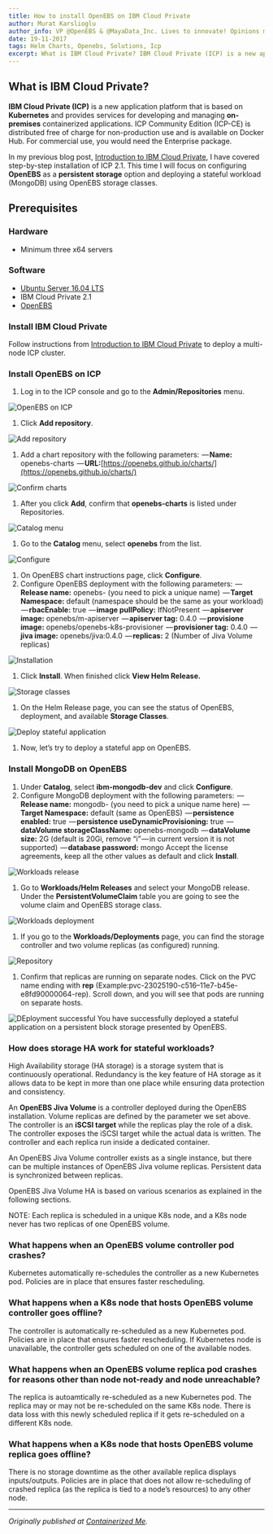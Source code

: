 ```yaml
---
title: How to install OpenEBS on IBM Cloud Private
author: Murat Karslioglu
author_info: VP @OpenEBS & @MayaData_Inc. Lives to innovate! Opinions my own!
date: 19-11-2017
tags: Helm Charts, Openebs, Solutions, Icp
excerpt: What is IBM Cloud Private? IBM Cloud Private (ICP) is a new application platform that is based on Kubernetes and provides services for developing and managing on-premises containerized applications. 
---
```


## What is IBM Cloud Private?

**IBM Cloud Private (ICP)** is a new application platform that is based on **Kubernetes** and provides services for developing and managing **on-premises** containerized applications. ICP Community Edition (ICP-CE) is distributed free of charge for non-production use and is available on Docker Hub. For commercial use, you would need the Enterprise package.

In my previous blog post, [Introduction to IBM Cloud Private](http://containerized.me/introduction-to-ibm-cloud-private/), I have covered step-by-step installation of ICP 2.1. This time I will focus on configuring **OpenEBS** as a **persistent storage** option and deploying a stateful workload (MongoDB) using OpenEBS storage classes.

## Prerequisites

### Hardware

- Minimum three x64 servers

### Software

- [Ubuntu Server 16.04 LTS](https://www.ubuntu.com/download/server)
- IBM Cloud Private 2.1
- [OpenEBS](https://github.com/openebs/openebs)

### Install IBM Cloud Private

Follow instructions from [Introduction to IBM Cloud Private](http://containerized.me/introduction-to-ibm-cloud-private/) to deploy a multi-node ICP cluster.

### Install OpenEBS on ICP

1. Log in to the ICP console and go to the **Admin/Repositories** menu.

![OpenEBS on ICP](https://cdn-images-1.medium.com/max/800/0*PPZPNSr9_mW_9AZq.png)
1. Click **Add repository**.

![Add repository](https://cdn-images-1.medium.com/max/800/0*ZNaLIkk1gxFLWUJK.png)
1. Add a chart repository with the following parameters:
 — **Name:** openebs-charts
 — **URL:**[https://openebs.github.io/charts/](https://openebs.github.io/charts/)

![Confirm charts](https://cdn-images-1.medium.com/max/800/0*2m2J6V9YhnYk5_Cx.png)
1. After you click **Add**, confirm that **openebs-charts** is listed under Repositories.

![Catalog menu](https://cdn-images-1.medium.com/max/800/0*wkPxIB_Q2DevkgWh.png)
1. Go to the **Catalog** menu, select **openebs** from the list.

![Configure](https://cdn-images-1.medium.com/max/800/0*7Lt6IE4f_da0jZEB.png)
1. On OpenEBS chart instructions page, click **Configure**.
2. Configure OpenEBS deployment with the following parameters:
 — **Release name:** openebs-<your-release-name> (you need to pick a unique name)
 — **Target Namespace:** default (namespace should be the same as your workload)
 — **rbacEnable:** true
 — **image pullPolicy:** IfNotPresent
 — **apiserver image:** openebs/m-apiserver
 — **apiserver tag:** 0.4.0
 — **provisione image:** openebs/openebs-k8s-provisioner
 — **provisioner tag:** 0.4.0
 — **jiva image:** openebs/jiva:0.4.0
 — **replicas:** 2 (Number of Jiva Volume replicas)

![Installation](https://cdn-images-1.medium.com/max/800/0*qfLs4pg_3TE1PbCB.png)
1. Click **Install**. When finished click **View Helm Release.**

![Storage classes](https://cdn-images-1.medium.com/max/800/0*raLyHiJeZ0hC_BAk.png)
1. On the Helm Release page, you can see the status of OpenEBS, deployment, and available **Storage Classes**.

![Deploy stateful application](https://cdn-images-1.medium.com/max/800/0*-gCAd374s2jXY3AP.jpg)
1. Now, let’s try to deploy a stateful app on OpenEBS.

### Install MongoDB on OpenEBS

1. Under **Catalog**, select **ibm-mongodb-dev** and click **Configure**.
2. Configure MongoDB deployment with the following parameters:
 — **Release name:** mongodb-<your-release-name> (you need to pick a unique name here)
 — **Target Namespace:** default (same as OpenEBS)
 — **persistence enabled:** true
 — **persistence useDynamicProvisioning:** true
 — **dataVolume storageClassName:** openebs-mongodb
 — **dataVolume size:** 2G (default is 20Gi, remove “i” — in current version it is not supported)
 — **database password:** mongo
 Accept the license agreements, keep all the other values as default and click **Install**.

![Workloads release](https://cdn-images-1.medium.com/max/800/0*UTiLWk3zOy5bw_Wh.png)
1. Go to **Workloads/Helm Releases** and select your MongoDB release. Under the **PersistentVolumeClaim** table you are going to see the volume claim and OpenEBS storage class.

![Workloads deployment](https://cdn-images-1.medium.com/max/800/0*PNNp0nDxsZXzYwIH.png)
1. If you go to the **Workloads/Deployments** page, you can find the storage controller and two volume replicas (as configured) running.

![Repository](https://cdn-images-1.medium.com/max/800/0*uaEIPO8n2vY0yUet.png)
1. Confirm that replicas are running on separate nodes. Click on the PVC name ending with **rep** (Example:pvc-23025190-c516–11e7-b45e-e8fd90000064-rep). Scroll down, and you will see that pods are running on separate hosts.

![DEployment successful](https://cdn-images-1.medium.com/max/800/0*pD7rHAX_D8_cxcfl.png)
You have successfully deployed a stateful application on a persistent block storage presented by OpenEBS.

### How does storage HA work for stateful workloads?

High Availability storage (HA storage) is a storage system that is continuously operational. Redundancy is the key feature of HA storage as it allows data to be kept in more than one place while ensuring data protection and consistency.

An **OpenEBS Jiva Volume** is a controller deployed during the OpenEBS installation. Volume replicas are defined by the parameter we set above. The controller is an **iSCSI target** while the replicas play the role of a disk. The controller exposes the iSCSI target while the actual data is written. The controller and each replica run inside a dedicated container.

An OpenEBS Jiva Volume controller exists as a single instance, but there can be multiple instances of OpenEBS Jiva volume replicas. Persistent data is synchronized between replicas.

OpenEBS Jiva Volume HA is based on various scenarios as explained in the following sections.

NOTE: Each replica is scheduled in a unique K8s node, and a K8s node never has two replicas of one OpenEBS volume.

### What happens when an OpenEBS volume controller pod crashes?

Kubernetes automatically re-schedules the controller as a new Kubernetes pod.
 Policies are in place that ensures faster rescheduling.

### What happens when a K8s node that hosts OpenEBS volume controller goes offline?

The controller is automatically re-scheduled as a new Kubernetes pod.
 Policies are in place that ensures faster rescheduling.
 If Kubernetes node is unavailable, the controller gets scheduled on one of the available nodes.

### What happens when an OpenEBS volume replica pod crashes for reasons other than node not-ready and node unreachable?

The replica is autoamtically re-scheduled as a new Kubernetes pod.
 The replica may or may not be re-scheduled on the same K8s node.
 There is data loss with this newly scheduled replica if it gets re-scheduled on a different K8s node.

### What happens when a K8s node that hosts OpenEBS volume replica goes offline?

There is no storage downtime as the other available replica displays inputs/outputs.
 Policies are in place that does not allow re-scheduling of crashed replica (as the replica is tied to a node’s resources) to any other node.

---

*Originally published at *[*Containerized Me*](http://containerized.me/how-to-install-openebs-on-ibm-cloud-private/)*.*
